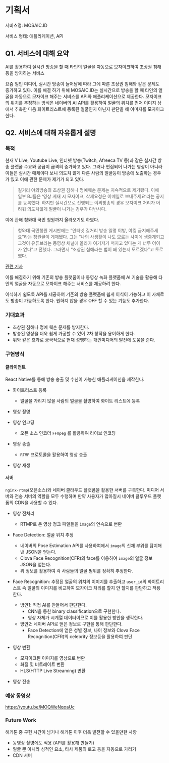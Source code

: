 # 기획서

서비스명: MOSAIC.ID

서비스 형태: 애플리케이션, API

## Q1. 서비스에 대해 요약

AI를 활용하여 실시간 방송을 할 때 타인의 얼굴을 자동으로 모자이크하여 초상권 침해 등을 방지하는 서비스

요즘 일인 미디어, 실시간 방송이 늘어남에 따라 그에 따른 초상권 침해와 같은 문제도 증가하고 있다. 이를 해결 하기 위해 MOSAIC.ID는 실시간으로 방송을 할 때 타인의 얼굴을 자동으로 모자이크 해주는 서비스를 API와 애플리케이션으로 제공한다. 모자이크의 위치를 추정하는 방식은 네이버의 AI API를 활용하여 얼굴의 위치를 먼저 이미지 상에서 추측한 다음 화이트리스트에 등록된 얼굴인지 아닌지 판단을 해 이미지를 모자이크한다.

## Q2. 서비스에 대해 자유롭게 설명

### 목적

현재 V Live, Youtube Live, 인터넷 방송(Twitch, Afreeca TV 등)과 같은 실시간 방송 플랫폼 수요와 공급이 급격히 증가하고 있다. 그러나 편집되어 나가는 영상이 아니라 이들은 실시간 매체이다 보니 의도치 않게 다른 사람의 얼굴등이 방송에 노출하는 경우가 있고 이에 관한 문제가 제기가 되고 있다.

> 길거리 야외방송의 초상권 침해나 명예훼손 문제는 지속적으로 제기됐다. 이에 일부 BJ들은 ‘영상 게재 시 모자이크, 삭제요청은 이메일로 보내주세요’라는 공지를 등록했다. 하지만 실시간으로 진행되는 야외방송의 경우 모자이크 처리가 어려워 의도치않게 얼굴이 나가는 경우가 다반사다.

이에 관해 청와대 국민 청원까지 올라오기도 하였다.

> 청와대 국민청원 게시판에는 “인터넷 길거리 방송 일명 야방, 야킹 금지해주세요”라는 청원글이 게재됐다. 그는 “나의 사생활이 나도 모르는 사이에 생중계되고 그것이 유튜브라는 동영상 채널에 올라가 여기저기 퍼지고 있다는 게 너무 어이가 없다”고 전했다. 그러면서 “초상권 침해라는 법이 왜 있는지 모르겠다”고 토로했다.

[관련 기사](http://moneys.mt.co.kr/news/mwView.php?no=2019112616538075933&code=w1602&MRN)

이를 해결하기 위해 기존의 방송 플랫폼이나 동영상 녹화 플랫폼에 AI 기술을 활용해 타인의 얼굴을 자동으로 모자이크 해주는 서비스를 제공하려 한다.

이식하기 쉽도록 API를 제공하여 기존의 방송 플랫폼에 쉽게 이식이 가능하고 이 자체로도 방송이 가능하도록 한다. 원하지 않을 경우 OFF 할 수 있는 기능도 추가한다.

### 기대효과

- 초상권 침해나 명예 훼손 문제를 방지한다.
- 방송된 영상을 더욱 쉽게 가공할 수 있어 2차 창작을 용이하게 한다.
- 위와 같은 효과로 궁극적으로 현재 성행하는 개인미디어의 발전에 도움을 준다.

### 구현방식

#### 클라이언트

React Native를 통해 방송 송출 및 수신이 가능한 애플리케이션을 제작한다.

- 화이트리스트 등록
  - 얼굴을 가리지 않을 사람의 얼굴을 촬영하여 화이트 리스트에 등록

- 영상 촬영

- 영상 인코딩
  - 오픈 소스 인코더 `FFmpeg` 를 활용하여 라이브 인코딩

- 영상 송출
  - `RTMP` 프로토콜을 활용하여 영상 송출

- 영상 재생


#### 서버

`nginx-rtmp`(오픈소스)와 네이버 클라우드 플랫폼을 활용한 서버를 구축한다.
미디어 서버와 전송 서버의 역할을 모두 수행하며 만약 사용자가 많아질시 네이버 클루우드 플랫폼의 CDN을 사용할 수 있다.

- 영상 전처리
  - RTMP로 온 영상 청크 파일들을 `image`의 연속으로 변환

- Face Detection: 얼굴 위치 추정
  - 네이버의 Pose Estimation API를 사용하여에서 `image`의 신체 부위를 탐지해낸 JSON을 얻는다.
  - Clova Face Recognition(CFR)의 face를 이용하여 `image`의 얼굴 정보 JSON을 얻는다.
  - 위 정보를 활용하여 각 사람들의 얼굴 범위를 정확히 추정한다.

- Face Recognition: 추정된 얼굴의 위치의 이미지를 추출하고 `user_id`의 화이트리스트 속 얼굴의 이미지를 비교하여 모자이크 처리를 할지 안 할지를 판단하고 적용한다.
  - 방안1: 직접 AI를 만들어서 판단한다.
    - CNN을 통한 binary classification으로 구현한다.
    - 영상 자체가 시계열 데이터이므로 이를 활용한 방안을 생각한다.
  - 방안2: 네이버 API로 얻은 정보로 구현을 통해 판단한다.
    - Face Detection에 얻은 성별 정보, 나이 정보와 Clova Face Recognition(CFR)의 celebrity 정보등을 활용하여 판단

- 영상 변환
  - 모자이크된 이미지를 영상으로 변환
  - 화질 및 비트레이트 변환
  - HLS(HTTP Live Streaming) 변환

- 영상 전송

### 예상 동영상

https://youtu.be/MOQWeNqoaUc


### Future Work

해커톤 중 구현 시간이 남거나
해커톤 이후 더욱 발전할 수 있을만한 사항

- 동영상 촬영에도 적용 (API를 활용해 만들기)
- 얼굴 뿐 아니라 성적인 요소, 타사 제품의 로고 등을 자동으로 가리기
- CDN 서버
